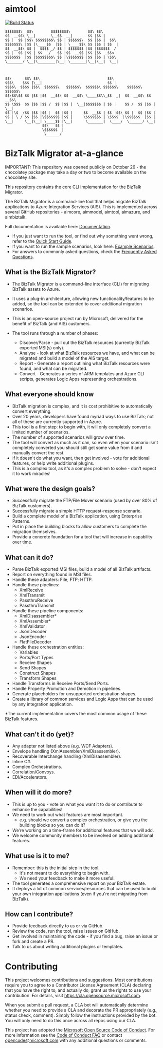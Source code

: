 # aimtool
[![Build Status](https://github.com/azure/aimtool/workflows/CI%20Build/badge.svg)](https://github.com/azure/aimtool/actions)

```
$$$$$$$\  $$\        $$$$$$$$\        $$\ $$\                              
$$  __$$\ \__|       \__$$  __|       $$ |$$ |                             
$$ |  $$ |$$\ $$$$$$$$\ $$ | $$$$$$\  $$ |$$ |  $$\                        
$$$$$$$\ |$$ |\____$$  |$$ | \____$$\ $$ |$$ | $$  |                       
$$  __$$\ $$ |  $$$$ _/ $$ | $$$$$$$ |$$ |$$$$$$  /                        
$$ |  $$ |$$ | $$  _/   $$ |$$  __$$ |$$ |$$  _$$<                         
$$$$$$$  |$$ |$$$$$$$$\ $$ |\$$$$$$$ |$$ |$$ | \$$\                        
\_______/ \__|\________|\__| \_______|\__|\__|  \__|                       
                                                                           
                                                                           
                                                                           
$$\      $$\ $$\                               $$\                         
$$$\    $$$ |\__|                              $$ |                        
$$$$\  $$$$ |$$\  $$$$$$\   $$$$$$\  $$$$$$\ $$$$$$\    $$$$$$\   $$$$$$\  
$$\$$\$$ $$ |$$ |$$  __$$\ $$  __$$\ \____$$\\_$$  _|  $$  __$$\ $$  __$$\ 
$$ \$$$  $$ |$$ |$$ /  $$ |$$ |  \__|$$$$$$$ | $$ |    $$ /  $$ |$$ |  \__|
$$ |\$  /$$ |$$ |$$ |  $$ |$$ |     $$  __$$ | $$ |$$\ $$ |  $$ |$$ |      
$$ | \_/ $$ |$$ |\$$$$$$$ |$$ |     \$$$$$$$ | \$$$$  |\$$$$$$  |$$ |      
\__|     \__|\__| \____$$ |\__|      \_______|  \____/  \______/ \__|      
                 $$\   $$ |                                                
                 \$$$$$$  |                                                
                  \______/                                                 
```

# BizTalk Migrator at-a-glance
IMPORTANT: This repository was opened publicly on October 26 - the chocolatey package may take a day or two to become available on the chocolatey site.

This repository contains the core CLI implementation for the BizTalk Migrator.

The BizTalk Migrator is a command-line tool that helps migrate BizTalk applications to Azure Integration Services (AIS).
This is implemented across several GitHub repositories - aimcore, aimmodel, aimtool, aimazure, and aimbiztalk.

Full documentation is available here: [Documentation](./docs/README.md).

- If you just want to run the tool, or find out why something went wrong, refer to the [Quick Start Guide](./docs/quick-start-guide.md).  
- If you want to run the sample scenarios, look here: [Example Scenarios](./docs/user-guide/scenarios/README.md).  
- For answers to commonly asked questions, check the [Frequently Asked Questions](./docs/frequently-asked-questions.md).  

## What is the BizTalk Migrator?

- The BizTalk Migrator is a command-line interface (CLI) for migrating BizTalk assets to Azure.  
- It uses a plug-in architecture, allowing new functionality/features to be added, so the tool can be extended to cover additional migration scenarios.
- This is an open-source project run by Microsoft, delivered for the benefit of BizTalk (and AIS) customers.

- The tool runs through a number of phases:
    - Discover/Parse - pull out the BizTalk resources (currently BizTalk exported MSI(s) only).
    - Analyse - look at what BizTalk resources we have, and what can be migrated and build a model of the AIS target.
    - Report - Generate a report outlining what BizTalk resources were found, and what can be migrated.
    - Convert - Generates a series of ARM templates and Azure CLI scripts, generates Logic Apps representing orchestrations.

## What everyone should know

- BizTalk migration is complex, and it is cost prohibitive to automatically convert everything.
- Over 20 years, developers have found myriad ways to use BizTalk; not all of these are currently supported in Azure.
- This tool is a first step: to begin with, it will only completely convert a limited number of scenarios.
- The number of supported scenarios will grow over time.
- The tool will convert as much as it can, so even when your scenario isn't completely converted you should still get some value from it and manually convert the rest.
- If it doesn't do what you want, then get involved - vote for additional features, or help write additional plugins.
- This is a complex tool, as it's a complex problem to solve - don't expect it to work miracles!

## What were the design goals?

- Successfully migrate the FTP/File Mover scenario (used by over 80&percnt; of BizTalk customers).
- Successfully migrate a simple HTTP request-response scenario.
- Build a complete model of a BizTalk application, using Enterprise Patterns.
- Put in place the building blocks to allow customers to complete the migration themselves.
- Provide a concrete foundation for a tool that will increase in capability over time.

## What can it do?

- Parse BizTalk exported MSI files, build a model of all BizTalk artifacts.
- Report on everything found in MSI files.
- Handle these adapters: File; FTP; HTTP.
- Handle these pipelines:
    - XmlReceive
    - XmlTransmit
    - PassthruReceive
    - PassthruTransmit
- Handle these pipeline components:
    - XmlDisassembler*
    - XmlAssembler*
    - XmlValidator
    - JsonDecoder
    - JsonEncoder
    - FlatFileDecoder
- Handle these orchestration entities:
    - Variables
    - Ports/Port Types
    - Receive Shapes
    - Send Shapes
    - Construct Shapes
    - Transform Shapes
- Handle Transforms in Receive Ports/Send Ports.
- Handle Property Promotion and Demotion in pipelines.
- Generate placeholders for unsupported orchestration shapes.
- Create a library of common services and Logic Apps that can be used by any integration application.

*The current implementation covers the most common usage of these BizTalk features.

## What can't it do (yet)?

- Any adapter not listed above (e.g. WCF Adapters).
- Envelope handling (XmlAssembler/XmlDisassembler).
- Recoverable Interchange handling (XmlDisassembler).
- Inline C#.
- Complex Orchestrations.
- Correlation/Convoys.
- EDI/Accelerators.

## When will it do more?

- This is up to you - vote on what you want it to do or contribute to enhance the capabilities!
- We need to work out what features are most important.
    - e.g. should we convert a complex orchestration, or give you the building blocks so you can do it?
- We're working on a time-frame for additional features that we will add.
- We welcome community members to be involved on adding additional features.

## What use is it to me?
- Remember: this is the initial step in the tool.
    - It's not meant to do everything to begin with.
    - We need your feedback to make it more useful.
- The tool generates a comprehensive report on your BizTalk estate.
- It deploys a lot of common services/resources that can be used to build your own integration applications (even if you're not migrating from BizTalk).

## How can I contribute?

- Provide feedback directly to us or via GitHub.
- Review the code, run the tool, raise issues on GitHub.
- Get involved in maintaining the code - if you find a bug, raise an issue or fork and create a PR.
- Talk to us about writing additional plugins or templates.

# Contributing

This project welcomes contributions and suggestions.  Most contributions require you to agree to a
Contributor License Agreement (CLA) declaring that you have the right to, and actually do, grant us
the rights to use your contribution. For details, visit https://cla.opensource.microsoft.com.

When you submit a pull request, a CLA bot will automatically determine whether you need to provide
a CLA and decorate the PR appropriately (e.g., status check, comment). Simply follow the instructions
provided by the bot. You will only need to do this once across all repos using our CLA.

This project has adopted the [Microsoft Open Source Code of Conduct](https://opensource.microsoft.com/codeofconduct/).
For more information see the [Code of Conduct FAQ](https://opensource.microsoft.com/codeofconduct/faq/) or
contact [opencode@microsoft.com](mailto:opencode@microsoft.com) with any additional questions or comments.
